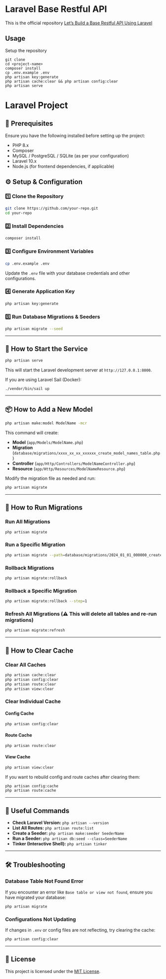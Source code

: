 # Laravel Base Restful API
This is the official repository [Let’s Build a Base Restful API Using Laravel]()
<br>

## Usage <br>
Setup the repository <br>
```
git clone
cd <project-name>
composer install
cp .env.example .env 
php artisan key:generate
php artisan cache:clear && php artisan config:clear 
php artisan serve 
```
# Laravel Project

## 📌 Prerequisites
Ensure you have the following installed before setting up the project:
- PHP 8.x
- Composer
- MySQL / PostgreSQL / SQLite (as per your configuration)
- Laravel 10.x
- Node.js (for frontend dependencies, if applicable)

## ⚙️ Setup & Configuration

### 1️⃣ Clone the Repository
```sh
git clone https://github.com/your-repo.git
cd your-repo
```

### 2️⃣ Install Dependencies
```sh
composer install
```

### 3️⃣ Configure Environment Variables
```sh
cp .env.example .env
```
Update the `.env` file with your database credentials and other configurations.

### 4️⃣ Generate Application Key
```sh
php artisan key:generate
```

### 5️⃣ Run Database Migrations & Seeders
```sh
php artisan migrate --seed
```

---

## 🚀 How to Start the Service
```sh
php artisan serve
```
This will start the Laravel development server at `http://127.0.0.1:8000`.

If you are using Laravel Sail (Docker):
```sh
./vendor/bin/sail up
```

---

## 📦 How to Add a New Model
```sh
php artisan make:model ModelName -mcr
```
This command will create:
- **Model** (`app/Models/ModelName.php`)
- **Migration** (`database/migrations/xxxx_xx_xx_xxxxxx_create_model_names_table.php`)
- **Controller** (`app/Http/Controllers/ModelNameController.php`)
- **Resource** (`app/Http/Resources/ModelNameResource.php`)

Modify the migration file as needed and run:
```sh
php artisan migrate
```

---

## 📌 How to Run Migrations

### Run All Migrations
```sh
php artisan migrate
```

### Run a Specific Migration
```sh
php artisan migrate --path=database/migrations/2024_01_01_000000_create_example_table.php
```

### Rollback Migrations
```sh
php artisan migrate:rollback
```

### Rollback a Specific Migration
```sh
php artisan migrate:rollback --step=1
```

### Refresh All Migrations (⚠️ This will delete all tables and re-run migrations)
```sh
php artisan migrate:refresh
```

---

## 🔄 How to Clear Cache

### Clear All Caches
```sh
php artisan cache:clear
php artisan config:clear
php artisan route:clear
php artisan view:clear
```

### Clear Individual Cache
#### Config Cache
```sh
php artisan config:clear
```
#### Route Cache
```sh
php artisan route:clear
```
#### View Cache
```sh
php artisan view:clear
```

If you want to rebuild config and route caches after clearing them:
```sh
php artisan config:cache
php artisan route:cache
```

---

## 🎯 Useful Commands
- **Check Laravel Version:** `php artisan --version`
- **List All Routes:** `php artisan route:list`
- **Create a Seeder:** `php artisan make:seeder SeederName`
- **Run a Seeder:** `php artisan db:seed --class=SeederName`
- **Tinker (Interactive Shell):** `php artisan tinker`

---

## 🛠 Troubleshooting

### Database Table Not Found Error
If you encounter an error like `Base table or view not found`, ensure you have migrated your database:
```sh
php artisan migrate
```

### Configurations Not Updating
If changes in `.env` or config files are not reflecting, try clearing the cache:
```sh
php artisan config:clear
```

---

## 📜 License
This project is licensed under the [MIT License](LICENSE).

